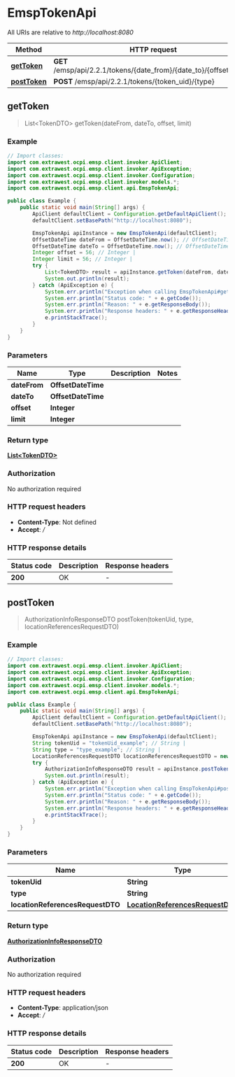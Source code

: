 # EmspTokenApi

All URIs are relative to *http://localhost:8080*

| Method | HTTP request | Description |
|------------- | ------------- | -------------|
| [**getToken**](EmspTokenApi.md#getToken) | **GET** /emsp/api/2.2.1/tokens/{date_from}/{date_to}/{offset}/{limit} |  |
| [**postToken**](EmspTokenApi.md#postToken) | **POST** /emsp/api/2.2.1/tokens/{token_uid}/{type} |  |



## getToken

> List&lt;TokenDTO&gt; getToken(dateFrom, dateTo, offset, limit)



### Example

```java
// Import classes:
import com.extrawest.ocpi.emsp.client.invoker.ApiClient;
import com.extrawest.ocpi.emsp.client.invoker.ApiException;
import com.extrawest.ocpi.emsp.client.invoker.Configuration;
import com.extrawest.ocpi.emsp.client.invoker.models.*;
import com.extrawest.ocpi.emsp.client.api.EmspTokenApi;

public class Example {
    public static void main(String[] args) {
        ApiClient defaultClient = Configuration.getDefaultApiClient();
        defaultClient.setBasePath("http://localhost:8080");

        EmspTokenApi apiInstance = new EmspTokenApi(defaultClient);
        OffsetDateTime dateFrom = OffsetDateTime.now(); // OffsetDateTime | 
        OffsetDateTime dateTo = OffsetDateTime.now(); // OffsetDateTime | 
        Integer offset = 56; // Integer | 
        Integer limit = 56; // Integer | 
        try {
            List<TokenDTO> result = apiInstance.getToken(dateFrom, dateTo, offset, limit);
            System.out.println(result);
        } catch (ApiException e) {
            System.err.println("Exception when calling EmspTokenApi#getToken");
            System.err.println("Status code: " + e.getCode());
            System.err.println("Reason: " + e.getResponseBody());
            System.err.println("Response headers: " + e.getResponseHeaders());
            e.printStackTrace();
        }
    }
}
```

### Parameters


| Name | Type | Description  | Notes |
|------------- | ------------- | ------------- | -------------|
| **dateFrom** | **OffsetDateTime**|  | |
| **dateTo** | **OffsetDateTime**|  | |
| **offset** | **Integer**|  | |
| **limit** | **Integer**|  | |

### Return type

[**List&lt;TokenDTO&gt;**](TokenDTO.md)

### Authorization

No authorization required

### HTTP request headers

- **Content-Type**: Not defined
- **Accept**: */*


### HTTP response details
| Status code | Description | Response headers |
|-------------|-------------|------------------|
| **200** | OK |  -  |


## postToken

> AuthorizationInfoResponseDTO postToken(tokenUid, type, locationReferencesRequestDTO)



### Example

```java
// Import classes:
import com.extrawest.ocpi.emsp.client.invoker.ApiClient;
import com.extrawest.ocpi.emsp.client.invoker.ApiException;
import com.extrawest.ocpi.emsp.client.invoker.Configuration;
import com.extrawest.ocpi.emsp.client.invoker.models.*;
import com.extrawest.ocpi.emsp.client.api.EmspTokenApi;

public class Example {
    public static void main(String[] args) {
        ApiClient defaultClient = Configuration.getDefaultApiClient();
        defaultClient.setBasePath("http://localhost:8080");

        EmspTokenApi apiInstance = new EmspTokenApi(defaultClient);
        String tokenUid = "tokenUid_example"; // String | 
        String type = "type_example"; // String | 
        LocationReferencesRequestDTO locationReferencesRequestDTO = new LocationReferencesRequestDTO(); // LocationReferencesRequestDTO | 
        try {
            AuthorizationInfoResponseDTO result = apiInstance.postToken(tokenUid, type, locationReferencesRequestDTO);
            System.out.println(result);
        } catch (ApiException e) {
            System.err.println("Exception when calling EmspTokenApi#postToken");
            System.err.println("Status code: " + e.getCode());
            System.err.println("Reason: " + e.getResponseBody());
            System.err.println("Response headers: " + e.getResponseHeaders());
            e.printStackTrace();
        }
    }
}
```

### Parameters


| Name | Type | Description  | Notes |
|------------- | ------------- | ------------- | -------------|
| **tokenUid** | **String**|  | |
| **type** | **String**|  | |
| **locationReferencesRequestDTO** | [**LocationReferencesRequestDTO**](LocationReferencesRequestDTO.md)|  | |

### Return type

[**AuthorizationInfoResponseDTO**](AuthorizationInfoResponseDTO.md)

### Authorization

No authorization required

### HTTP request headers

- **Content-Type**: application/json
- **Accept**: */*


### HTTP response details
| Status code | Description | Response headers |
|-------------|-------------|------------------|
| **200** | OK |  -  |


